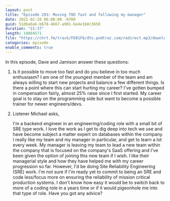 ```yaml
---
layout: post
title: "Episode 293: Moving TOO fast and following my manager"
date: 2022-02-28 06:00:00 -0700
guid: 51dba6ab-b678-4b67-a901-be4e1b8c3650
duration: "21:37"
length: 19884571
file: "https://chrt.fm/track/FD81F6/dts.podtrac.com/redirect.mp3/download.softskills.audio/sse-293.mp3"
categories: episode
enable_comments: true
---
```


In this episode, Dave and Jamison answer these questions:

1. Is it possible to move too fast and do you believe in too much enthusiasm? I am one of the youngest member of the team and am always willing to start new projects and balance a few different things.  Is there a point where this can start hurting my career?  I've gotten bumped in compensation fairly, almost 25% raise since I first started.
   My career goal is to stay on the programming side but want to become a possible trainer for newer engineers/devs.

2. Listener Michael asks,
   
   I'm a backend engineer in an engineering/coding role with a small bit of SRE type work. I love the work as I get to dig deep into tech we use and have become subject a matter expert on databases within the company. I really like my team and my manager in particular, and get to learn a lot every week.
   My manager is leaving my team to lead a new team within the company that is focused on the company's SaaS offering and I've been given the option of joining this new team if I wish. I like their managerial style and how they have helped me with my career progression so far. However, I'd be doing Site Reliability Engineering (SRE) work. I'm not sure if I'm ready yet to commit to being an SRE and code less/focus more on ensuring the reliability of mission critical production systems. I don't know how easy it would be to switch back to more of a coding role in a years time or if it would pigeonhole me into that type of role. Have you got any advice?
